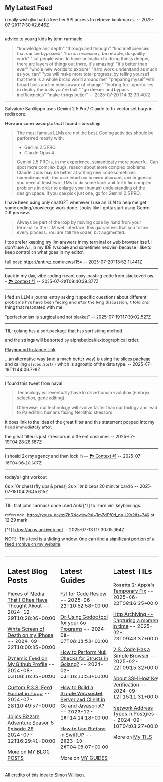 ## My Latest Feed

<!-- feed starts -->
i really wish @x had a free tier API access to retrieve bookmarks.  -- 2025-07-20T17:30:02.646Z

---

advice to young kids by john carmack:

>"knowledge and depth"
>"through and through"
>"find inefficiencies that can be bypassed"
>"its not necessary, be reliable, do quality work"
>"but people who do have inclination to doing things deeper, there are layers of things out there, it's amazing"
>"it's better than ever"
>"whole new worlds to explore"
>"hard work, understand as much as you can"
>"you will make more total progress, by telling yourself that there is a whole broad world around me"
>"preparing myself with broad tools and im being aware of change"
>"looking for opportunies to deploy the tools you've built"
>"go deeper and bypass inefficiencies"
>"make things better"  -- 2025-07-20T14:32:30.407Z

---

Salvatore Sanfilippo uses Gemini 2.5 Pro / Claude to fix vector set bugs in redis core.

Here are some excerpts that I found interesting:

>The most famous LLMs are not the best. Coding activities should be performed mostly with:
>
>* Gemini 2.5 PRO
>* Claude Opus 4
>
>Gemini 2.5 PRO is, in my experience, semantically more powerful. Can spot more complex bugs, reason about more complex problems. Claude Opus may be better at writing new code sometimes (sometimes not), the user interface is more pleasant, and in general you need at least two LLMs to do some back and forth for complex problems in order to enlarge your (human) understanding of the design space. If you can pick just one, go for Gemini 2.5 PRO.

I have been using only chatGPT whenever I use an LLM to help me get some coding/knowledge work done. Looks like I gotta start using Gemini 2.5 pro now.

> Always be part of the loop by moving code by hand from your terminal to the LLM web interface: this guarantees that you follow every process.
> You are still the coder, but augmented.

I too prefer keeping my llm answers in my terminal or web browser itself.
I don't use A.I. in my IDE (vscode and sometimes neovim) because I like to keep control on what goes in my editor.

full post: https://antirez.com/news/154  -- 2025-07-20T13:52:11.441Z

---

back in my day, vibe coding meant copy-pasting code from stackoverflow.
 -- [🏞️ Context #1](https://cpx.tnvmadhav.me/content/image/content-images/image_Hoo9WkF.png) -- 2025-07-20T09:40:39.377Z

---

I fed an LLM a journal entry asking it specific questions about different problems I’ve have been facing and after the long discussion, it told one thing that resonated with me:

“perfectionism is surgical and not blanket”  -- 2025-07-19T17:30:02.527Z

---

TIL: golang has a sort package that has sort string method.

and the strings will be sorted by alphabetical/lexicographical order.

[Playground Instance Link](https://go.dev/play/p/R5ev464yUkd)


...an alternative way (and a much better way) is using the slices package and calling `slices.Sort()` which is agnostic of the data type.  -- 2025-07-19T11:44:06.798Z

---

I found this tweet from naval:

> Technology will eventually have to
> drive human evolution (embryo
> selection, gene editing). 
> 
> Otherwise, our technology will 
> evolve faster than our biology and 
> lead to Paleolithic humans facing 
> Neolithic stressors. 

it does link to the idea of the great filter and this statement popped into my head immediately after:

the great filter is just stressors in different costumes  -- 2025-07-19T04:28:28.687Z

---

i should 2x my agency and then lock in -- [🏞️ Context #1](https://cpx.tnvmadhav.me/content/image/content-images/image_beCEBzZ.jpeg) -- 2025-07-18T03:06:20.307Z

---

today’s light workout

6s x 10r chest (fly ups & press)
3s x 10r biceps
20 minute cardio  -- 2025-07-15T04:26:45.615Z

---

TIL: that john carmack once used Anki [^1] to learn vim keybindings.


reference: https://youtu.be/tzr7hRXcwkw?si=Tm7dFf0d_nqILXb2&t=746 at 12:29 mark

[^1] https://apps.ankiweb.net  -- 2025-07-13T17:30:05.064Z
<!-- feed ends -->

NOTE: This feed is a sliding window. One can find [a significant portion of a feed archive on my website](https://tnvmadhav.me/feed/).

---


<table><tr><td valign="top" width="33%">

## Latest Blog Posts

<!-- blog starts -->
[Pieces of Media That I Often Have Thought About](https://tnvmadhav.me/blog/pieces-of-media-that-i-often-have-thought-about/) -- 2024-12-29T10:28:06+00:00

[White Screen of Death on my iPhone](https://tnvmadhav.me/blog/white-screen-of-death-on-my-iphone/) -- 2024-09-22T10:00:35+00:00

[Dynamic Feed on My Github Profile](https://tnvmadhav.me/blog/dynamic-feed-on-my-github-profile/) -- 2024-08-03T08:16:05+00:00

[Custom R.S.S. Feed Format in Hugo](https://tnvmadhav.me/blog/custom-rss-feed-format-in-hugo/) -- 2024-07-28T10:49:57+00:00

[Jojo's Bizzare Adventure Season 5 Episode 28](https://tnvmadhav.me/blog/jojos-bizzare-adventure-season-5-episode-28/) -- 2024-07-12T16:29:41+00:00

More on [MY BLOG POSTS](https://tnvmadhav.me/blog/)
<!-- blog ends -->

</td><td valign="top" width="34%">

## Latest Guides

<!-- guide starts -->
[Fzf for Code Review](https://tnvmadhav.me/guides/fzf-for-code-review/) -- 2025-06-22T10:52:58+00:00

[On Using Godoc tool for your Go Programs](https://tnvmadhav.me/guides/on-using-godoc-tool/) -- 2024-08-07T08:18:53+00:00

[How to Perform Null Checks for Structs in Golang?](https://tnvmadhav.me/guides/how-to-perform-null-checks-for-structs-in-golang/) -- 2024-02-03T16:10:53+00:00

[How to Build a Simple Websocket Server and Client in Go and Javascript?](https://tnvmadhav.me/guides/how-to-build-a-simple-websocket-server-and-client-in-go/) -- 2023-12-16T14:14:18+00:00

[How to Use Buttons in SwiftUI?](https://tnvmadhav.me/guides/how-to-use-buttons-in-swiftui/) -- 2023-10-26T04:06:07+00:00

More on [MY GUIDES](https://tnvmadhav.me/guides/)
<!-- guide ends -->

</td><td valign="top" width="33%">

## Latest TILs

<!-- til starts -->
[Rosetta 2: Apple's Temporary Fix](https://tnvmadhav.me/til/rosetta-2/) -- 2025-06-22T08:16:35+00:00

[Http Archiving -- Capturing a moment in time](https://tnvmadhav.me/til/http-archiving/) -- 2025-02-23T09:43:37+00:00

[V.S. Code Has a Simple Browser](https://tnvmadhav.me/til/vscode-has-a-simple-browser/) -- 2025-02-22T09:15:32+00:00

[About SSH Host Key Verification](https://tnvmadhav.me/til/ssh-host-key-verification/) -- 2024-09-12T15:11:31+00:00

[Network Address Types in Postgres](https://tnvmadhav.me/til/network-address-types-in-postgres/) -- 2024-09-10T04:03:27+00:00

More on [My TILS](https://tnvmadhav.me/til/)
<!-- til ends -->

</td></tr></table>


All credits of this idea to [Simon Willison](https://github.com/simonw/simonw/).